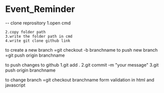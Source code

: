 # Event_Reminder
-- clone reprository
    1.open cmd <br>
    
    2.copy folder path
    3.write the folder path in cmd
    4.write git clone github link


to create a new branch =git checkout -b branchname
to push new branch =git push origin branchname


to push changes to github
    1.git add .
    2.git commit -m "your message"
    3.git push origin branchname


to change branch =git checkout branchname
form validation in html and javascript
